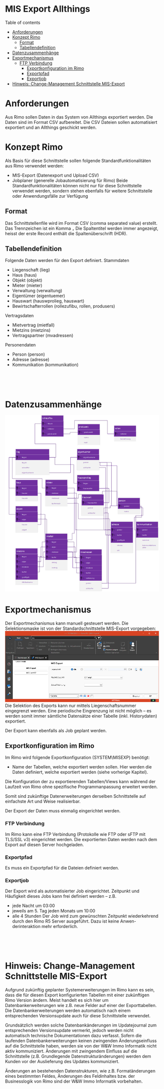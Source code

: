 # MIS Export Allthings

<!--ts-->
Table of contents
   * [Anforderungen](#Anforderungen)
   * [Konzept Rimo](#Konzept-Rimo)
      * [Format](#Format)
      * [Tabellendefinition](#Tabellendefinition)
   * [Datenzusammenhänge](#Datenzusammenhänge)
   * [Exportmechanismus](#Exportmechanismus)
     * [FTP Verbindung](#FTP-Verbindung)
       * [Exportkonfiguration im Rimo](#Exportkonfiguration-im-Rimo)
       * [Exportpfad](#Exportpfad)
       * [Exportjob](#Exportjob)
   * [Hinweis: Change-Management Schnittstelle MIS-Export](#Hinweis-Change-Management-Schnittstelle-MIS-Export)
<!--te-->
# Anforderungen
Aus Rimo sollen Daten in das System von Allthings exportiert werden. Die Daten sind im Format CSV aufbereitet. Die CSV Dateien sollen automatisiert exportiert und an Allthings geschickt werden.

# Konzept Rimo
Als Basis für diese Schnittstelle sollen folgende Standardfunktionalitäten aus Rimo verwendet werden:
- MIS-Export (Datenexport und Upload CSV)
- Jobplaner (generelle Jobautomatisierung für Rimo)
Beide Standardfunktionalitäten können nicht nur für diese Schnittstelle verwendet werden, sondern stehen ebenfalls für weitere Schnittstelle oder Anwendungsfälle zur Verfügung

## Format
Das Schnittstellenfile wird im Format CSV (comma separated value) erstellt.
Das Trennzeichen ist ein Komma **`,`** 
Die Spaltentitel werden immer angezeigt, heisst der erste Record enthält die Spaltenüberschrift (HDR).

## Tabellendefinition
Folgende Daten werden für den Export definiert.
Stammdaten
- Liegenschaft (lieg)
- Haus (haus)
- Objekt (objekt)
- Mieter (mieter)
- Verwaltung (verwaltung)
- Eigentümer (eigentuemer)
- Hauswart (hauswprolieg, hauswart)
- Bewirtschafterrollen (rollezufibu, rollen, produsers)

Vertragsdaten
- Mietvertrag (mietfall)
- Mietzins (mietzins)
- Vertragspartner (mvadressen)

Personendaten
- Person 	(person)
- Adresse	(adresse)
- Kommunikation	(kommunikation)


<br><br><br>
# Datenzusammenhänge
![DataRelationship](/_grafiken/DataRelationship_Allthings.png)

# Exportmechanismus
Der Exportmechanismus kann manuell gesteuert werden. Die Selektionsmaske ist von der Standardschnittstelle MIS-Export vorgegeben:
![ExportMechanism](/_grafiken/ExportMechanism.png)
Die Selektion des Exports kann nur mittels Liegenschaftsnummer eingegrenzt werden. Eine periodische Eingrenzung ist nicht möglich – es werden somit immer sämtliche Datensätze einer Tabelle (inkl. Historydaten) exportiert.

Der Export kann ebenfalls als Job geplant werden.

## Exportkonfiguration im Rimo
Im Rimo wird folgende Exportkonfiguration (SYSTEM\MISEXP) benötigt:
- Name der Tabellen, welche exportiert werden sollen.
Hier werden die Daten definiert, welche exportiert werden (siehe vorherige Kapitel). 

Die Konfiguration der zu exportierenden Tabellen/Views kann während der Laufzeit von Rimo ohne spezifische Programmanpassung erweitert werden.

Somit sind zukünftige Datenerweiterungen derselben Schnittstelle auf einfachste Art und Weise realisierbar.

Der Export der Daten muss einmalig eingerichtet werden.

### FTP Verbindung
Im Rimo kann eine FTP Verbindung (Protokolle wie FTP oder sFTP mit TLS/SSL v3) eingerichtet werden.
Die exportierten Daten werden nach dem Export auf diesen Server hochgeladen.

### Exportpfad
Es muss ein Exportpfad für die Dateien definiert werden.

### Exportjob
Der Export wird als automatisierter Job eingerichtet. Zeitpunkt und Häufigkeit dieses Jobs kann frei definiert werden – z.B.
- jede Nacht um 03:00
- jeweils am 5. Tag jeden Monats um 10:00
- alle 4 Stunden
Der Job wird zum gewünschten Zeitpunkt wiederkehrend durch den Rimo R5 Server ausgeführt. Dazu ist keine Anwen-derinteraktion mehr erforderlich.

<br><br><br>

# Hinweis: Change-Management Schnittstelle MIS-Export
Aufgrund zukünftig geplanter Systemerweiterungen im Rimo kann es sein, dass die für diesen Export konfigurierten Tabellen mit einer zukünftigen Rimo Version ändern. Meist handelt es sich hier um Datenbankerweiterungen wie z.B. neue Felder auf einer der Exporttabellen. Die Datenbankerweiterungen werden automatisch nach einem entsprechenden Versionsupdate auch für diese Schnittstelle verwendet.

Grundsätzlich werden solche Datenbankänderungen im Updatejournal zum entsprechenden Versionsupdate vermerkt, jedoch werden nicht automatisch technische Dokumentationen dazu verfasst. Sofern die laufenden Datenbankerweiterungen keinen zwingenden Änderungseinfluss auf die Schnittstelle haben, werden sie von der W&W Immo Informatik nicht aktiv kommuniziert. Änderungen mit zwingendem Einfluss auf die Schnittstelle (z.B. Grundlegende Datenstrukturänderungen) werden dem Kunden vor der Auslieferung des Updates kommuniziert.

Änderungen an bestehenden Datenstrukturen, wie z.B. Formatänderungen eines bestimmten Feldes, Änderungen des Feldinhaltes bzw. der Businesslogik von Rimo sind der W&W Immo Informatik vorbehalten.

